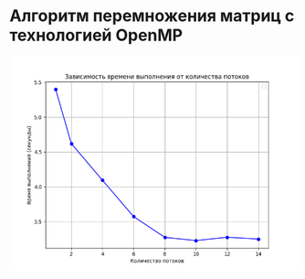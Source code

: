 # Алгоритм перемножения матриц с технологией OpenMP
![график](https://github.com/almarmar/parallel_programming_openMP/blob/main/график.jpg)
